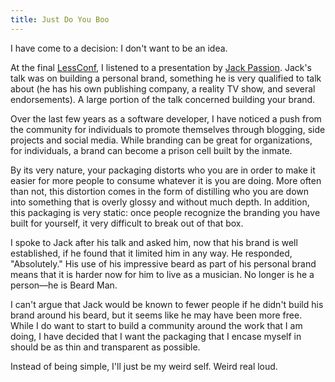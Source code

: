 ```yaml
---
title: Just Do You Boo
---
```


I have come to a decision: I don't want to be an idea.

At the final [LessConf](http://lessconf.lesseverything.com/), I listened to a presentation by [Jack Passion](http://en.wikipedia.org/wiki/Jack_Passion). Jack's talk was on building a personal brand, something he is very qualified to talk about (he has his own publishing company, a reality TV show, and several endorsements). A large portion of the talk concerned building your brand.

Over the last few years as a software developer, I have noticed a push from the community for individuals to promote themselves through blogging, side projects and social media. While branding can be great for organizations, for individuals, a brand can become a prison cell built by the inmate.

By its very nature, your packaging distorts who you are in order to make it easier for more people to consume whatever it is you are doing. More often than not, this distortion comes in the form of distilling who you are down into something that is overly glossy and without much depth. In addition, this packaging is very static: once people recognize the branding you have built for yourself, it very difficult to break out of that box.

I spoke to Jack after his talk and asked him, now that his brand is well established, if he found that it limited him in any way. He responded, "Absolutely." His use of his impressive beard as part of his personal brand means that it is harder now for him to live as a musician. No longer is he a person&mdash;he is Beard Man.

I can't argue that Jack would be known to fewer people if he didn't build his brand around his beard, but it seems like he may have been more free. While I do want to start to build a community around the work that I am doing, I have decided that I want the packaging that I encase myself in should be as thin and transparent as possible. 

Instead of being simple, I'll just be my weird self. Weird real loud.
